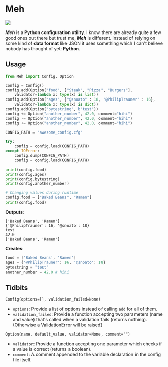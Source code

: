 # Meh

![](http://content.philip-trauner.me/meh.png)

***Meh*** is a **Python configuration utility**. I know there are already quite a few good ones out there but trust me, ***Meh*** is different.
Instead of relying on some kind of **data format** like JSON it uses something which I can't believe nobody has thought of yet: **Python**. 


## Usage
```python
from Meh import Config, Option

config = Config()
config.add(Option("food", ["Steak", "Pizza", "Burgers"], 
	validator=lambda x: type(x) is list))
config.add(Option("ages", {"@snoato" : 18, "@PhilipTrauner" : 16}, 
	validator=lambda x: type(x) is dict))
config.add(Option("bytestring", b"test"))
config += Option("another_number", 42.0, comment="hihi")
config -= Option("another_number", 42.0, comment="hihi")
config += Option("another_number", 42.0, comment="hihi")

CONFIG_PATH = "awesome_config.cfg"

try:
	config = config.load(CONFIG_PATH)
except IOError:
	config.dump(CONFIG_PATH)
	config = config.load(CONFIG_PATH)

print(config.food)
print(config.ages)
print(config.bytestring)
print(config.another_number)

# Changing values during runtime
config.food = ["Baked Beans", "Ramen"]
print(config.food)
```
**Outputs**:

```
['Baked Beans', 'Ramen']
{'@PhilipTrauner': 16, '@snoato': 18}
test
42.0
['Baked Beans', 'Ramen']
```
**Creates**:

```python
food = ['Baked Beans', 'Ramen']
ages = {'@PhilipTrauner': 16, '@snoato': 18}
bytestring = "test"
another_number = 42.0 # hihi
```


## Tidbits
`Config(options=[], validation_failed=None)`

* `options`: Provide a list of options instead of calling `add` for all of them.
* `validation_failed`: Provide a function accepting two parameters (name and value) that's called when a validation fails (returns nothing). (Otherwise a ValidationError will be raised)

`Option(name, default_value, validator=None, comment="")`

* `validator`: Provide a function accepting one parameter which checks if a value is correct (returns a boolean).
* `comment`: A comment appended to the variable declaration in the config file itself.